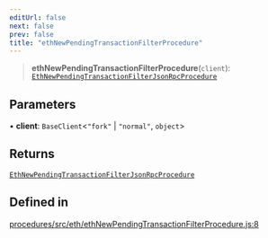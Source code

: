 ```yaml
---
editUrl: false
next: false
prev: false
title: "ethNewPendingTransactionFilterProcedure"
---
```


> **ethNewPendingTransactionFilterProcedure**(`client`): [`EthNewPendingTransactionFilterJsonRpcProcedure`](/reference/tevm/procedures/type-aliases/ethnewpendingtransactionfilterjsonrpcprocedure/)

## Parameters

• **client**: `BaseClient`\<`"fork"` \| `"normal"`, `object`\>

## Returns

[`EthNewPendingTransactionFilterJsonRpcProcedure`](/reference/tevm/procedures/type-aliases/ethnewpendingtransactionfilterjsonrpcprocedure/)

## Defined in

[procedures/src/eth/ethNewPendingTransactionFilterProcedure.js:8](https://github.com/evmts/tevm-monorepo/blob/main/packages/procedures/src/eth/ethNewPendingTransactionFilterProcedure.js#L8)
